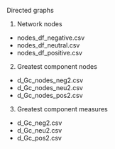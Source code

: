 Directed graphs

1. Network nodes
- nodes_df_negative.csv
- nodes_df_neutral.csv
- nodes_df_positive.csv

2. Greatest component nodes
- d_Gc_nodes_neg2.csv
- d_Gc_nodes_neu2.csv
- d_Gc_nodes_pos2.csv

3. Greatest component measures
- d_Gc_neg2.csv
- d_Gc_neu2.csv
- d_Gc_pos2.csv
